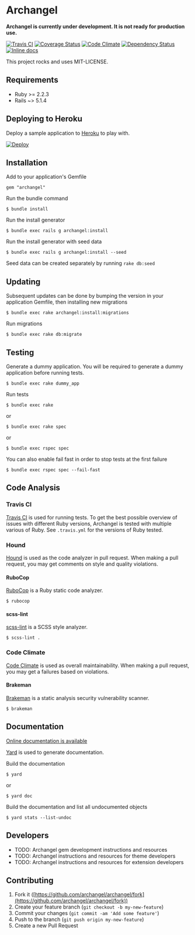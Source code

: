 # Archangel

**Archangel is currently under development. It is not ready for production use.**

[![Travis CI](https://travis-ci.org/archangel/archangel.svg?branch=master)](https://travis-ci.org/archangel/archangel)
[![Coverage Status](https://coveralls.io/repos/github/archangel/archangel/badge.svg?branch=master)](https://coveralls.io/github/archangel/archangel?branch=master)
[![Code Climate](https://codeclimate.com/github/archangel/archangel/badges/gpa.svg)](https://codeclimate.com/github/archangel/archangel)
[![Dependency Status](https://gemnasium.com/badges/github.com/archangel/archangel.svg)](https://gemnasium.com/github.com/archangel/archangel)
[![Inline docs](http://inch-ci.org/github/archangel/archangel.svg?branch=master)](http://inch-ci.org/github/archangel/archangel)

This project rocks and uses MIT-LICENSE.

## Requirements

- Ruby >= 2.2.3
- Rails ~> 5.1.4

## Deploying to Heroku

Deploy a sample application to [Heroku](https://www.heroku.com/) to play with.

[![Deploy](https://www.herokucdn.com/deploy/button.svg)](https://heroku.com/deploy?template=https://github.com/archangel/sample)

## Installation

Add to your application's Gemfile

```
gem "archangel"
```

Run the bundle command

```
$ bundle install
```

Run the install generator

```
$ bundle exec rails g archangel:install
```

Run the install generator with seed data

```
$ bundle exec rails g archangel:install --seed
```

Seed data can be created separately by running `rake db:seed`

## Updating

Subsequent updates can be done by bumping the version in your application Gemfile, then installing new migrations

```
$ bundle exec rake archangel:install:migrations
```

Run migrations

```
$ bundle exec rake db:migrate
```

## Testing

Generate a dummy application. You will be required to generate a dummy application before running tests.

```
$ bundle exec rake dummy_app
```

Run tests

```
$ bundle exec rake
```

or

```
$ bundle exec rake spec
```

or

```
$ bundle exec rspec spec
```

You can also enable fail fast in order to stop tests at the first failure

```
$ bundle exec rspec spec --fail-fast
```

## Code Analysis

### Travis CI

[Travis CI](https://travis-ci.org/) is used for running tests. To get the best possible overview of issues with different Ruby versions, Archangel is tested with multiple various of Ruby. See `.travis.yml` for the versions of Ruby tested.

### Hound

[Hound](https://houndci.com/) is used as the code analyzer in pull request. When making a pull request, you may get comments on style and quality violations.

#### RuboCop

[RuboCop](https://github.com/bbatsov/rubocop) is a Ruby static code analyzer.

```
$ rubocop
```

#### scss-lint

[scss-lint](https://github.com/brigade/scss-lint) is a SCSS style analyzer.

```
$ scss-lint .
```

### Code Climate

[Code Climate](https://codeclimate.com/) is used as overall maintainability. When making a pull request, you may get a failures based on violations.

#### Brakeman

[Brakeman](https://github.com/presidentbeef/brakeman) is a static analysis security vulnerability scanner.

```
$ brakeman
```

## Documentation

[Online documentation is available](http://www.rubydoc.info/github/archangel/archangel/master)

[Yard](https://github.com/lsegal/yard) is used to generate documentation.

Build the documentation

```
$ yard
```

or

```
$ yard doc
```

Build the documentation and list all undocumented objects

```
$ yard stats --list-undoc
```

## Developers

- TODO: Archangel gem development instructions and resources
- TODO: Archangel instructions and resources for theme developers
- TODO: Archangel instructions and resources for extension developers

## Contributing

1.  Fork it ([https://github.com/archangel/archangel/fork](https://github.com/archangel/archangel/fork))
2.  Create your feature branch (`git checkout -b my-new-feature`)
3.  Commit your changes (`git commit -am 'Add some feature'`)
4.  Push to the branch (`git push origin my-new-feature`)
5.  Create a new Pull Request
